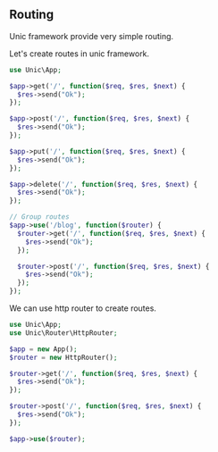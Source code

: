 ## Routing

  Unic framework provide very simple routing.

  Let's create routes in unic framework.

```php
use Unic\App;

$app->get('/', function($req, $res, $next) {
  $res->send("Ok");
});

$app->post('/', function($req, $res, $next) {
  $res->send("Ok");
});

$app->put('/', function($req, $res, $next) {
  $res->send("Ok");
});

$app->delete('/', function($req, $res, $next) {
  $res->send("Ok");
});

// Group routes
$app->use('/blog', function($router) {
  $router->get('/', function($req, $res, $next) {
    $res->send("Ok");
  });

  $router->post('/', function($req, $res, $next) {
    $res->send("Ok");
  });
});
```

We can use http router to create routes.

```php
use Unic\App;
use Unic\Router\HttpRouter;

$app = new App();
$router = new HttpRouter();

$router->get('/', function($req, $res, $next) {
  $res->send("Ok");
});

$router->post('/', function($req, $res, $next) {
  $res->send("Ok");
});

$app->use($router);
```
